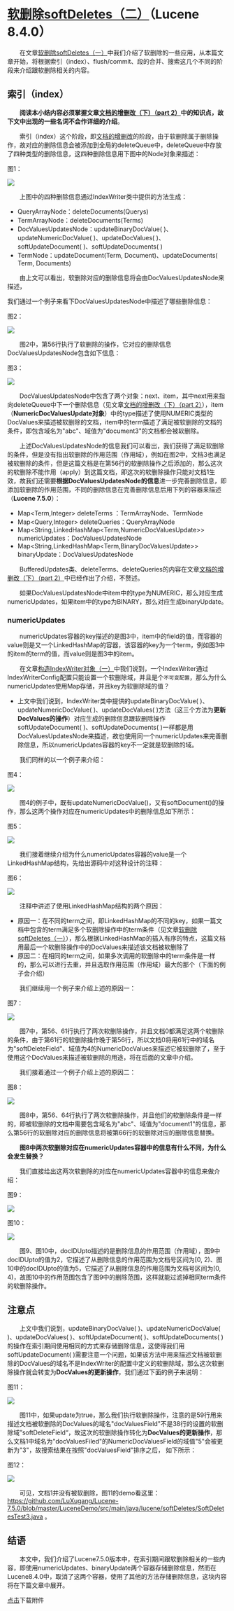 # [软删除softDeletes（二）](https://www.amazingkoala.com.cn/Lucene/Index/)（Lucene 8.4.0）

&emsp;&emsp;在文章[软删除softDeletes（一）](https://www.amazingkoala.com.cn/Lucene/Index/2020/0616/148.html)中我们介绍了软删除的一些应用，从本篇文章开始，将根据索引（index）、flush/commit、段的合并、搜索这几个不同的阶段来介绍跟软删除相关的内容。

## 索引（index）

&emsp;&emsp;**阅读本小结内容必须掌握文章[文档的增删改（下）（part 2）](https://www.amazingkoala.com.cn/Lucene/Index/2019/0704/71.html)中的知识点，故下文中出现的一些名词不会作详细的介绍**。

&emsp;&emsp;索引（index）这个阶段，即[文档的增删改](https://www.amazingkoala.com.cn/Lucene/Index/2019/0626/68.html)的阶段，由于软删除属于删除操作，故对应的删除信息会被添加到全局的deleteQueue中，deleteQueue中存放了四种类型的删除信息，这四种删除信息用下图中的Node对象来描述：

图1：

<img src="软删除softDeletes（二）-image/1.png">

&emsp;&emsp;上图中的四种删除信息通过IndexWriter类中提供的方法生成：

- QueryArrayNode：deleteDocuments(Querys)
- TermArrayNode：deleteDocuments(Terms)
- DocValuesUpdatesNode：updateBinaryDocValue( )、updateNumericDocValue( )、updateDocValues( )、softUpdateDocument( )、softUpdateDocuments( )
- TermNode：updateDocument(Term, Document)、updateDocuments( Term, Documents)

&emsp;&emsp;由上文可以看出，软删除对应的删除信息将会由DocValuesUpdatesNode来描述，

我们通过一个例子来看下DocValuesUpdatesNode中描述了哪些删除信息：

图2：

<img src="软删除softDeletes（二）-image/2.png">

&emsp;&emsp;图2中，第56行执行了软删除的操作，它对应的删除信息DocValuesUpdatesNode包含如下信息：

图3：

<img src="软删除softDeletes（二）-image/3.png">

&emsp;&emsp;DocValuesUpdatesNode中包含了两个对象：next、item，其中next用来指向deleteQueue中下一个删除信息（见文章[文档的增删改（下）（part 2）](https://www.amazingkoala.com.cn/Lucene/Index/2019/0704/71.html)），item（**NumericDocValuesUpdate对象**）中的type描述了使用NUMERIC类型的DocValues来描述被软删除的文档，item中的term描述了满足被软删除的文档的条件，即包含域名为"abc"、域值为"document3"的文档都会被软删除。


&emsp;&emsp;上述DocValuesUpdatesNode的信息我们可以看出，我们获得了满足软删除的条件，但是没有指出软删除的作用范围（作用域），例如在图2中，文档3也满足被软删除的条件，但是这篇文档是在第56行的软删除操作之后添加的，那么这次的软删除不能作用（apply）到这篇文档，即这次的软删除操作只能对文档1生效，故我们还需要**根据DocValuesUpdatesNode的信息**进一步完善删除信息，即添加软删除的作用范围，不同的删除信息在完善删除信息后用下列的容器来描述（**Lucene 7.5.0**）：

- Map<Term,Integer> deleteTerms ：TermArrayNode、TermNode
- Map<Query,Integer> deleteQueries：QueryArrayNode
- Map<String,LinkedHashMap<Term,NumericDocValuesUpdate>> numericUpdates：DocValuesUpdatesNode
- Map<String,LinkedHashMap<Term,BinaryDocValuesUpdate>> binaryUpdate：DocValuesUpdatesNode

&emsp;&emsp;BufferedUpdates类、deleteTerms、deleteQueries的内容在文章[文档的增删改（下）（part 2）](https://www.amazingkoala.com.cn/Lucene/Index/2019/0704/71.html)中已经作出了介绍，不赘述。

&emsp;&emsp;如果DocValuesUpdatesNode中item中的type为NUMERIC，那么对应生成numericUpdates，如果item中的type为BINARY，那么对应生成binaryUpdate。

### numericUpdates

&emsp;&emsp;numericUpdates容器的key描述的是图3中，item中的field的值，而容器的value则是又一个LinkedHashMap的容器，该容器的key为一个term，例如图3中的item的term的值，而value则是图3中的item。

&emsp;&emsp;在文章[构造IndexWriter对象（一）](https://www.amazingkoala.com.cn/Lucene/Index/2019/1111/106.html)中我们说到，一个IndexWriter通过IndexWriterConfig配置只能设置一个软删除域，并且是个`不可变配置`，那么为什么numericUpdates使用Map存储，并且key为软删除域的值？

- 上文中我们说到，IndexWriter类中提供的updateBinaryDocValue( )、updateNumericDocValue( )、updateDocValues( )方法（这三个方法为**更新DocValues的操作**）对应生成的删除信息跟软删除操作softUpdateDocument( )、softUpdateDocuments( )一样都是用DocValuesUpdatesNode来描述，故也使用同一个numericUpdates来完善删除信息，所以numericUpdates容器的key不一定就是软删除的域。

&emsp;&emsp;我们同样的以一个例子来介绍：

图4：

<img src="软删除softDeletes（二）-image/4.png">

&emsp;&emsp;图4的例子中，既有updateNumericDocValue()，又有softDocument()的操作，那么这两个操作对应在numericUpdates中的删除信息如下所示：

图5：

<img src="软删除softDeletes（二）-image/5.png">

&emsp;&emsp;我们接着继续介绍为什么numericUpdates容器的value是一个LinkedHashMap结构，先给出源码中对这种设计的注释：

图6：

<img src="软删除softDeletes（二）-image/6.png">

&emsp;&emsp;注释中讲述了使用LinkedHashMap结构的两个原因：

- 原因一：在不同的term之间，即LinkedHashMap的不同的key，如果一篇文档中包含的term满足多个软删除操作中的term条件（见文章[软删除softDeletes（一）](https://www.amazingkoala.com.cn/Lucene/Index/2020/0616/148.html)），那么根据LinkedHashMap的插入有序的特点，这篇文档用最后一个软删除操作中的DocValues来描述该文档被软删除了
- 原因二：在相同的term之间，如果多次调用的软删除中的term条件是一样的，那么可以进行去重，并且选取作用范围（作用域）最大的那个（下面的例子会介绍）

&emsp;&emsp;我们继续用一个例子来介绍上述的原因一：

图7：

<img src="软删除softDeletes（二）-image/7.png">

&emsp;&emsp;图7中，第56、61行执行了两次软删除操作，并且文档0都满足这两个软删除的条件，由于第61行的软删除操作晚于第56行，所以文档0将用61行中的域名为"softDeleteField"、域值为4的NumericDocValues来描述它被软删除了，至于使用这个DocValues来描述被软删除的用途，将在后面的文章中介绍。

&emsp;&emsp;我们接着通过一个例子介绍上述的原因二：

图8：

<img src="软删除softDeletes（二）-image/8.png">

&emsp;&emsp;图8中，第56、64行执行了两次软删除操作，并且他们的软删除条件是一样的，即被软删除的文档中需要包含域名为"abc"、域值为"document1"的信息，那么第56行的软删除对应的删除信息将被第66行的软删除对应的删除信息替换。

&emsp;&emsp;**图8中两次软删除对应在numericUpdates容器中的信息有什么不同，为什么会发生替换？**

&emsp;&emsp;我们直接给出这两次软删除的对应在numericUpdates容器中的信息来做介绍：

图9：

<img src="软删除softDeletes（二）-image/9.png">

图10：

<img src="软删除softDeletes（二）-image/10.png">

&emsp;&emsp;图9、图10中，docIDUpto描述的是删除信息的作用范围（作用域），图9中docIDUpto的值为2，它描述了从删除信息的作用范围为文档号区间为[0, 2)、图10中的docIDUpto的值为5，它描述了从删除信息的作用范围为文档号区间为[0, 4)，故图10中的作用范围包含了图9中的删除范围，这样就能过滤掉相同term条件的软删除操作。

## 注意点

&emsp;&emsp;上文中我们说到，updateBinaryDocValue( )、updateNumericDocValue( )、updateDocValues( )、softUpdateDocument( )、softUpdateDocuments( )的操作在索引期间使用相同的方式来存储删除信息，这使得我们用softUpdateDocument( )需要注意一个问题，如果该方法中用来描述文档被软删除的DocValues的域名不是IndexWriter的配置中定义的软删除域，那么这次软删除操作就会转变为**DocValues的更新操作**，我们通过下面的例子来说明：

图11：

<img src="软删除softDeletes（二）-image/11.png">

&emsp;&emsp;图11中，如果update为true，那么我们执行软删除操作，注意的是59行用来描述文档被软删除的DocValues的域名"docValuesField"不是38行的设置的软删除域”softDeleteField“，故这次的软删除操作转化为**DocValues的更新操作**，那么文档1中域名为"docValuesFiled"的NumericDocValuesField的域值"5"会被更新为"3"，故搜索结果在按照"docValuesField"排序之后， 如下所示：

图12：

<img src="软删除softDeletes（二）-image/12.png">

&emsp;&emsp;可见，文档1并没有被软删除，图11的demo看这里：https://github.com/LuXugang/Lucene-7.5.0/blob/master/LuceneDemo/src/main/java/lucene/softDeletes/SoftDeletesTest3.java 。

## 结语

&emsp;&emsp;本文中，我们介绍了Lucene7.5.0版本中，在索引期间跟软删除相关的一些内容，即使用numericUpdates、binaryUpdate两个容器存储删除信息，然而在Lucene8.4.0中，取消了这两个容器，使用了其他的方法存储删除信息，这块内容将在下篇文章中展开。

[点击](http://www.amazingkoala.com.cn/attachment/Lucene/Index/软删除softDeletes/软删除softDeletes（二）/软删除softDeletes（二）.zip)下载附件